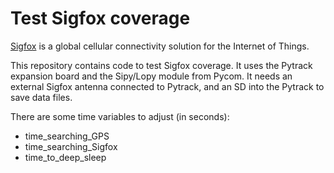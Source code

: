 # Test Sigfox coverage

[Sigfox](https://www.sigfox.com/en) is a global cellular connectivity solution for the Internet of Things.

This repository contains code to test Sigfox coverage. 
It uses the Pytrack expansion board and the Sipy/Lopy module from Pycom.
It needs an external Sigfox antenna connected to Pytrack, and an SD into the Pytrack to save data files.

There are some time variables to adjust (in seconds):
- time_searching_GPS
- time_searching_Sigfox
- time_to_deep_sleep

